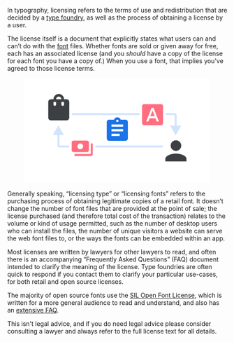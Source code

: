 
In typography, licensing refers to the terms of use and redistribution that are decided by a [type foundry](/glossary/type_foundry), as well as the process of obtaining a license by a user.

The license itself is a document that explicitly states what users can and can’t do with the [font](/glossary/font) files. Whether fonts are sold or given away for free, each has an associated license (and you *should* have a copy of the license for each font you have a copy of.) When you use a font, that implies you've agreed to those license terms.

<figure>

![An abstract representation of licensing, showing a cycle with the foundry or font distributor on one side, and the user on one side, with money and fonts moving between them. Inside, a licensing document.](images/thumbnail.svg)

</figure>

Generally speaking, “licensing type” or “licensing fonts” refers to the purchasing process of obtaining legitimate copies of a retail font. It doesn’t change the number of font files that are provided at the point of sale; the license purchased (and therefore total cost of the transaction) relates to the volume or kind of usage permitted, such as the number of desktop users who can install the files, the number of unique visitors a website can serve the web font files to, or the ways the fonts can be embedded within an app.

Most licenses are written by lawyers for other lawyers to read, and often there is an accompanying “Frequently Asked Questions” (FAQ) document intended to clarify the meaning of the license. Type foundries are often quick to respond if you contact them to clarify your particular use-cases, for both retail and open source licenses.

The majority of open source fonts use the [SIL Open Font License](https://scripts.sil.org/ofl), which is written for a more general audience to read and understand, and also has an [extensive FAQ](https://scripts.sil.org/OFL-FAQ_web). 

This isn't legal advice, and if you do need legal advice please consider consulting a lawyer and always refer to the full license text for all details.
